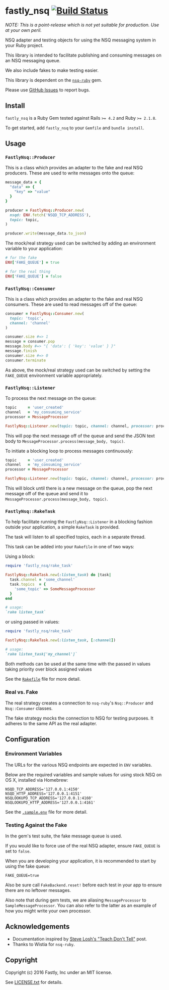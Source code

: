 # fastly_nsq [![Build Status](https://travis-ci.org/fastly/fastly_nsq.svg?branch=master)](https://travis-ci.org/fastly/fastly_nsq)

*NOTE: This is a point-release
which is not yet suitable for production.
Use at your own peril.*

NSQ adapter and testing objects
for using the NSQ messaging system
in your Ruby project.

This library is intended
to facilitate publishing and consuming
messages on an NSQ messaging queue.

We also include fakes
to make testing easier.

This library is dependent
on the [`nsq-ruby`] gem.

[`nsq-ruby`]: https://github.com/wistia/nsq-ruby

Please use [GitHub Issues] to report bugs.

[GitHub Issues]: https://github.com/fastly/fastly_nsq/issues


## Install

`fastly_nsq` is a Ruby Gem
tested against Rails `>= 4.2`
and Ruby `>= 2.1.8`.

To get started,
add `fastly_nsq` to your `Gemfile`
and `bundle install`.

## Usage

### `FastlyNsq::Producer`

This is a class
which provides an adapter to the
fake and real NSQ producers.
These are used to
write messages onto the queue:

```ruby
message_data = {
  "data" => {
    "key" => "value"
  }
}

producer = FastlyNsq::Producer.new(
  nsqd: ENV.fetch('NSQD_TCP_ADDRESS'),
  topic: topic,
)

producer.write(message_data.to_json)
```
The mock/real strategy used
can be switched
by adding an environment variable
to your application:

```ruby
# for the fake
ENV['FAKE_QUEUE'] = true

# for the real thing
ENV['FAKE_QUEUE'] = false
```

### `FastlyNsq::Consumer`
This is a class
which provides an adapter to the
fake and real NSQ consumers.
These are used to
read messages off of the queue:

```ruby
consumer = FastlyNsq::Consumer.new(
  topic: 'topic',
  channel: 'channel'
)

consumer.size #=> 1
message = consumer.pop
message.body #=> "{ 'data': { 'key': 'value' } }"
message.finish
consumer.size #=> 0
consumer.terminate
```

As above,
the mock/real strategy used
can be switched by setting the
`FAKE_QUEUE` environment variable appropriately.

### `FastlyNsq::Listener`

To process the next message on the queue:

```ruby
topic     = 'user_created'
channel   = 'my_consuming_service'
processor = MessageProcessor

FastlyNsq::Listener.new(topic: topic, channel: channel, processor: processor).go(run_once: true)
```

This will pop the next message
off of the queue
and send the JSON text body
to `MessageProcessor.process(message_body, topic)`.

To initiate a blocking loop to process messages continuously:

```ruby
topic     = 'user_created'
channel   = 'my_consuming_service'
processor = MessageProcessor

FastlyNsq::Listener.new(topic: topic, channel: channel, processor: processor).go
```

This will block until
there is a new message on the queue,
      pop the next message
      off of the queue
      and send it to `MessageProcessor.process(message_body, topic)`.

### `FastlyNsq::RakeTask`

To help facilitate running the `FastlyNsq::Listener` in a blocking fashion
outside your application, a simple `RakeTask` is provided.

The task will listen
to all specified topics,
each in a separate thread.

This task can be added into your `Rakefile` in one of two ways:

Using a block:
```ruby
require 'fastly_nsq/rake_task'

FastlyNsq::RakeTask.new(:listen_task) do |task|
  task.channel = 'some_channel'
  task.topics  = {
    'some_topic' => SomeMessageProcessor
  }
end

# usage:
`rake listen_task`
```

or using passed in values:
```ruby
require 'fastly_nsq/rake_task'

FastlyNsq::RakeTask.new(:listen_task, [:channel])

# usage:
`rake listen_task['my_channel']`
```

Both methods can be used at the same time with the passed in values taking
priority over block assigned values

See the [`Rakefile`](examples/Rakefile) file
for more detail.

### Real vs. Fake

The real strategy
creates a connection
to `nsq-ruby`'s
`Nsq::Producer` and `Nsq::Consumer` classes.

The fake strategy
mocks the connection
to NSQ for testing purposes.
It adheres to the same API
as the real adapter.


## Configuration

### Environment Variables

The URLs for the various
NSQ endpoints are expected
in `ENV` variables.

Below are the required variables
and sample values for using
stock NSQ on OS X,
installed via Homebrew:

```shell
NSQD_TCP_ADDRESS='127.0.0.1:4150'
NSQD_HTTP_ADDRESS='127.0.0.1:4151'
NSQLOOKUPD_TCP_ADDRESS='127.0.0.1:4160'
NSQLOOKUPD_HTTP_ADDRESS='127.0.0.1:4161'
```

See the [`.sample.env`](examples/.sample.env) file
for more detail.

### Testing Against the Fake

In the gem's test suite,
the fake message queue is used.

If you would like to force
use of the real NSQ adapter,
ensure `FAKE_QUEUE` is set to `false`.

When you are developing your application,
it is recommended to
start by using the fake queue:

```shell
FAKE_QUEUE=true
```

Also be sure call
`FakeBackend.reset!`
before each test in your app to ensure
there are no leftover messages.

Also note that during gem tests,
we are aliasing `MessageProcessor` to `SampleMessageProcessor`.
You can also refer to the latter
as an example of how
you might write your own processor.

## Acknowledgements

* Documentation inspired by [Steve Losh's "Teach Don't Tell"] post.
* Thanks to Wistia for `nsq-ruby`.

[Steve Losh's "Teach Don't Tell"]: http://stevelosh.com/blog/2013/09/teach-dont-tell/


## Copyright

Copyright (c) 2016 Fastly, Inc under an MIT license.

See [LICENSE.txt](LICENSE.txt) for details.
